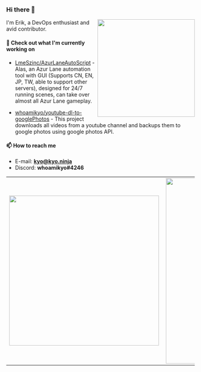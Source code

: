 ### Hi there 👋

<img align="right" src="https://raw.githubusercontent.com/whoamikyo/whoamikyo/master/assets/kyo.png" width="260">

I'm Erik, a DevOps enthusiast and avid contributor.

#### 👷 Check out what I'm currently working on

- [LmeSzinc/AzurLaneAutoScript](https://github.com/LmeSzinc/AzurLaneAutoScript) - Alas, an Azur Lane automation tool with GUI (Supports CN, EN, JP, TW, able to support other servers), designed for 24/7 running scenes, can take over almost all Azur Lane gameplay.

- [whoamikyo/youtube-dl-to-googlePhotos](https://github.com/whoamikyo/youtube-dl-to-googlePhotos) - This project downloads all videos from a youtube channel and backups them to google photos using google photos API.

#### 📫 How to reach me

- E-mail: **kyo@kyo.ninja**
- Discord: **whoamikyo#4246**

<center>
  <table>
    <tr>
        <td><img width="400px" align="left" src="https://github-readme-stats.vercel.app/api/top-langs/?username=whoamikyo&hide=html,TeX,Jupyter Notebook&layout=compact&theme=dracula" /></td>
        <td><img width="495px" align="left" src="https://github-readme-stats.vercel.app/api?username=whoamikyo&theme=dracula"/></td>
    </tr>
  </table>
</center>
